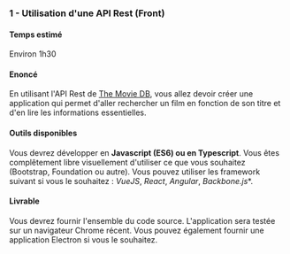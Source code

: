 ### 1 - Utilisation d'une API Rest (Front)

#### Temps estimé

Environ 1h30

#### Enoncé
En utilisant l'API Rest de [The Movie DB](https://developers.themoviedb.org/3), vous allez devoir créer une application qui permet d'aller rechercher un film en fonction de son titre et d'en lire les informations essentielles. 

#### Outils disponibles

Vous devrez développer en **Javascript (ES6) ou en Typescript**. Vous êtes complêtement libre visuellement d'utiliser ce que vous souhaitez (Bootstrap, Foundation ou autre). Vous pouvez utiliser les framework suivant si vous le souhaitez : *VueJS*, *React*, *Angular*, *Backbone.js**. 

#### Livrable

Vous devrez fournir l'ensemble du code source.
L'application sera testée sur un navigateur Chrome récent. Vous pouvez également fournir une application Electron si vous le souhaitez.